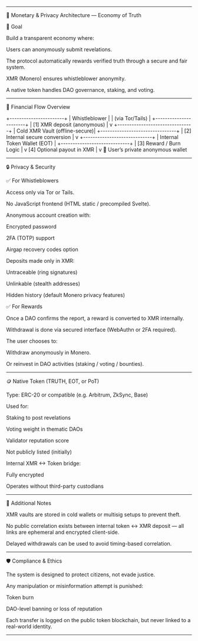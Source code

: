
---

🔐 Monetary & Privacy Architecture — Economy of Truth

🧭 Goal

Build a transparent economy where:

Users can anonymously submit revelations.

The protocol automatically rewards verified truth through a secure and fair system.

XMR (Monero) ensures whistleblower anonymity.

A native token handles DAO governance, staking, and voting.



---

🔄 Financial Flow Overview

+-----------------------+
    | Whistleblower         |
    | (via Tor/Tails)       |
    +-----------------------+
              |
     [1] XMR deposit (anonymous)
              |
              v
+--------------------------------+
| Cold XMR Vault (offline-secure)|
+--------------------------------+
              |
     [2] Internal secure conversion
              |
              v
   +-----------------------------+
   | Internal Token Wallet (EOT) |
   +-----------------------------+
              |
      [3] Reward / Burn Logic
              |
              v
     [4] Optional payout in XMR
              |
              v
   🔐 User’s private anonymous wallet


---

🔒 Privacy & Security

✅ For Whistleblowers

Access only via Tor or Tails.

No JavaScript frontend (HTML static / precompiled Svelte).

Anonymous account creation with:

Encrypted password

2FA (TOTP) support

Airgap recovery codes option


Deposits made only in XMR:

Untraceable (ring signatures)

Unlinkable (stealth addresses)

Hidden history (default Monero privacy features)



✅ For Rewards

Once a DAO confirms the report, a reward is converted to XMR internally.

Withdrawal is done via secured interface (WebAuthn or 2FA required).

The user chooses to:

Withdraw anonymously in Monero.

Or reinvest in DAO activities (staking / voting / bounties).




---

🪙 Native Token (TRUTH, EOT, or PoT)

Type: ERC-20 or compatible (e.g. Arbitrum, ZkSync, Base)

Used for:

Staking to post revelations

Voting weight in thematic DAOs

Validator reputation score


Not publicly listed (initially)

Internal XMR <-> Token bridge:

Fully encrypted

Operates without third-party custodians




---

🧠 Additional Notes

XMR vaults are stored in cold wallets or multisig setups to prevent theft.

No public correlation exists between internal token ↔ XMR deposit — all links are ephemeral and encrypted client-side.

Delayed withdrawals can be used to avoid timing-based correlation.



---

🛡️ Compliance & Ethics

The system is designed to protect citizens, not evade justice.

Any manipulation or misinformation attempt is punished:

Token burn

DAO-level banning or loss of reputation


Each transfer is logged on the public token blockchain, but never linked to a real-world identity.



---
